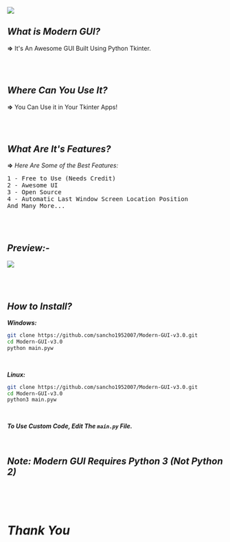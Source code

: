 [![](https://i.ibb.co/NSdZcg3/logo.png)](https://github.com/sancho1952007/Modern-GUI-v3.0)

## ***What is Modern GUI?***
**=>** It's An Awesome GUI Built Using Python Tkinter.

<br><br>

## ***Where Can You Use It?***
**=>** You Can Use it in Your Tkinter Apps!

<br><br>

## ***What Are It's Features?***
**=>** <em>Here Are Some of the Best Features:</em>  
<pre>
1 - Free to Use (Needs Credit)  
2 - Awesome UI  
3 - Open Source
4 - Automatic Last Window Screen Location Position
And Many More...
</pre>

<br><br>

## ***Preview:-***
![](https://i.ibb.co/1LyJ3v2/Preview-v3-0.gif)

<br><br>

## ***How to Install?***
***Windows:***
```bash
git clone https://github.com/sancho1952007/Modern-GUI-v3.0.git
cd Modern-GUI-v3.0
python main.pyw
```

<br>

***Linux:***
```bash
git clone https://github.com/sancho1952007/Modern-GUI-v3.0.git
cd Modern-GUI-v3.0
python3 main.pyw
```
<br>

***To Use Custom Code, Edit The `main.py` File.***

<br>

## ***Note:*** *Modern GUI Requires Python 3 (Not Python 2)*

<br><br><br>

# ***Thank You***
